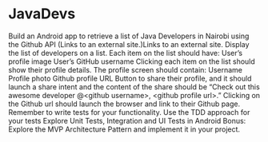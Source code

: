 # JavaDevs
Build an Android app to retrieve a list of Java Developers in Nairobi using the Github API (Links to an external site.)Links to an external site.  Display the list of developers on a list. Each item on the list should have: User’s profile image User’s GitHub username Clicking each item on the list should show their profile details. The profile screen should contain: Username Profile photo Github profile URL Button to share their profile, and it should launch a share intent and the content of the share should be “Check out this awesome developer @&lt;github username>, &lt;github profile url>.” Clicking on the Github url should launch the browser and link to their Github page. Remember to write tests for your functionality. Use the TDD approach for your tests Explore Unit Tests, Integration and UI Tests in Android Bonus: Explore the MVP Architecture Pattern and implement it in your project.
